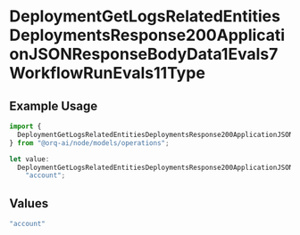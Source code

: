 # DeploymentGetLogsRelatedEntitiesDeploymentsResponse200ApplicationJSONResponseBodyData1Evals7WorkflowRunEvals11Type

## Example Usage

```typescript
import {
  DeploymentGetLogsRelatedEntitiesDeploymentsResponse200ApplicationJSONResponseBodyData1Evals7WorkflowRunEvals11Type,
} from "@orq-ai/node/models/operations";

let value:
  DeploymentGetLogsRelatedEntitiesDeploymentsResponse200ApplicationJSONResponseBodyData1Evals7WorkflowRunEvals11Type =
    "account";
```

## Values

```typescript
"account"
```